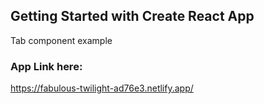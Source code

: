 ## Getting Started with Create React App

Tab component example

### App Link here:

https://fabulous-twilight-ad76e3.netlify.app/
